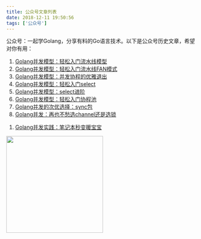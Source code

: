 ```yaml
---
title: 公众号文章列表
date: 2018-12-11 19:50:56
tags: ['公众号']
---
```


公众号：一起学Golang，分享有料的Go语言技术。以下是公众号历史文章，希望对你有用：
1. [Golang并发模型：轻松入门流水线模型](https://mp.weixin.qq.com/s/YB5XZ5NatniHSYBQ3AHONw)
1. [Golang并发模型：轻松入门流水线FAN模式](https://mp.weixin.qq.com/s/68FGjm7PFN5VbVF0zL-PlQ)
1. [Golang并发模型：并发协程的优雅退出](https://mp.weixin.qq.com/s/RjomKnfwCTy7tC9gbpPxCQ)
1. [Golang并发模型：轻松入门select](https://mp.weixin.qq.com/s/ACh-TGlPo72r4e6pbh52vg)
1. [Golang并发模型：select进阶](https://mp.weixin.qq.com/s/ZfBcxvqiyks_s7cAD-zGCw)
1. [Golang并发模型：轻松入门协程池](https://mp.weixin.qq.com/s/fINhzg3eNi9YFi5qZ_JzGA)
1. [Golang并发的次优选择：sync包](https://mp.weixin.qq.com/s/UpYbmFTowjCPU83W3DxP6Q)
1. [Golang并发：再也不愁选channel还是选锁](https://mp.weixin.qq.com/s/JcED2qgJEj8LaBckVZBhDA)

<!--more-->
1. [Golang并发实践：笔记本秒变暖宝宝](https://mp.weixin.qq.com/s/cdU_NsUZecT4WUxdqNDnCg)

<img src="http://img.lessisbetter.site/image/png/gzh/gzh-%E5%B8%A6%E5%AD%97%E4%BA%8C%E7%BB%B4%E7%A0%81.png" style="border:0" width="256" hegiht="30" align=center />

